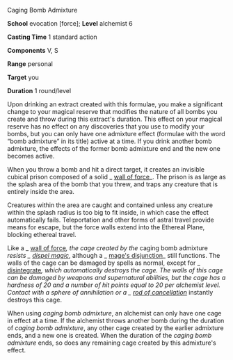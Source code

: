 Caging Bomb Admixture

**School** evocation [force]; **Level** alchemist 6

**Casting Time** 1 standard action

**Components** V, S

**Range** personal

**Target** you

**Duration** 1 round/level

Upon drinking an extract created with this formulae, you make a significant change to your magical reserve that modifies the nature of all bombs you create and throw during this extract's duration. This effect on your magical reserve has no effect on any discoveries that you use to modify your bombs, but you can only have one admixture effect (formulae with the word “bomb admixture” in its title) active at a time. If you drink another bomb admixture, the effects of the former bomb admixture end and the new one becomes active.

When you throw a bomb and hit a direct target, it creates an invisible cubical prison composed of a solid _ [wall of force](spells/wallOfForce.md#_wall-of-force)_. The prison is as large as the splash area of the bomb that you threw, and traps any creature that is entirely inside the area.

Creatures within the area are caught and contained unless any creature within the splash radius is too big to fit inside, in which case the effect automatically fails. Teleportation and other forms of astral travel provide means for escape, but the force walls extend into the Ethereal Plane, blocking ethereal travel.

Like a _ [wall of force](spells/wallOfForce.md#_wall-of-force)_, the cage created by the_ caging bomb admixture _resists _ [dispel magic](spells/dispelMagic.md#_dispel-magic)_, although a _ [mage's disjunction](spells/mageSDisjunction.md#_mage-s-disjunction)_ still functions. The walls of the cage can be damaged by spells as normal, except for _ [disintegrate](spells/disintegrate.md#_disintegrate)_, which automatically destroys the cage. The walls of this cage can be damaged by weapons and supernatural abilities, but the cage has a hardness of 20 and a number of hit points equal to 20 per alchemist level. Contact with a _sphere of annihilation_ or a _ [rod of cancellation](magicItems/rods.md#_rod-of-cancellation)_ instantly destroys this cage.

When using _caging bomb admixture_, an alchemist can only have one cage in effect at a time. If the alchemist throws another bomb during the duration of _caging bomb admixture_, any other cage created by the earlier admixture ends, and a new one is created. When the duration of the _caging bomb admixture_ ends, so does any remaining cage created by this admixture's effect.

